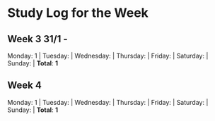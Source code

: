 # Study Log for the Week
## Week 3 31/1 - 
Monday: 1 | Tuesday:  | Wednesday:  | Thursday:  | Friday:  | Saturday:  | Sunday:  | **Total**: **1**

## Week 4
Monday: 1 | Tuesday:  | Wednesday:  | Thursday:  | Friday:  | Saturday:  | Sunday:  | **Total**: **1**
